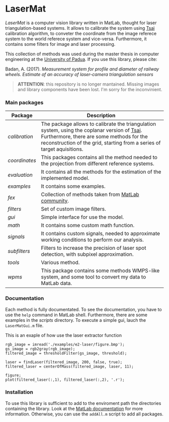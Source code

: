 # LaserMat
*LaserMat* is a computer vision library written in MatLab, thought for laser triangulation-based systems. It allows to calibrate the system using [Tsai] calibration algorithm, to conveter the coordinate from the image referece system to the world referece system and vice-versa. Furthermore, it contains some filters for image and laser processing.

This collection of methods was used during the master thesis in computer engineering at the [University of Padua]. If you use this library, please cite:

Badan, A. (2017). *Measurement system for profile and diameter of railway wheels. Estimate of an accuracy of laser-camera triangulation sensors*

> __ATTENTION__: this repository is no longer mantained. Missing images and library components have been lost. I'm sorry for the inconvinient.

### Main packages
| Package | Description |
| ------- | ----------- |
|*calibration*| The package allows to calibrate the triangulation system, using the coplanar version of [Tsai]. Furthermore, there are some methods for the reconstruction of the grid, starting from a series of target aquisitions. |
|*coordinates*| This packages contains all the method needed to the projection from different reference systems. |
|*evaluation*| It contains all the methods for the estimation of the implemented model. |
|*examples*| It contains some examples. |
|*fex*| Collection of methods taken from [MatLab community].|
|*filters*| Set of custom image filters. |
|*gui*| Simple interface for use the model.|
|*math*| It contains some custom math function. |
|*signals*| It contains custom signals, needed to approximate working conditions to perform our analysis.|
|*subfilters*| Filters to increase the precision of laser spot detection, with subpixel approximation. |
|*tools*| Various method. |
|*wpms*| This package contains some methods WMPS-like system, and some tool to convert my data to MatLab data. |

### Documentation
Each method is fully documentated. To see the documentation, you have to use the `help` command in MatLab shell. Furthermore, there are some examples in the *scripts* directory. To execute a simple gui, lauch the `LaserMatGui.m` file.

This is an exaple of how use the laser extractor function
```
rgb_image = imread('./examples/e2-laser/figure.bmp');
gs_image = rgb2gray(rgb_image);
filtered_image = thresholdFilter(gs_image, threshold);

laser = findLaser(filtered_image, 200, false, true);
filtered_laser = centerOfMass(filtered_image, laser, 11);

figure;
plot(filtered_laser(:,1), filtered_laser(:,2), '.r');
```

### Installation
To use this library is sufficient to add to the enviroment path the directories containing the library. Look at the [MatLab documentation] for more information.
Otherwise, you can use the `addAll.m` script to add all packages.

[Tsai]: http://www.dca.fee.unicamp.br/~clesio/ia867/referencias_e_notas_aula/CC_TSAI_87.pdf
[MatLab documentation]: https://it.mathworks.com/help/matlab/ref/addpath.html
[University of Padua]: http://www.unipd.it/
[MatLab community]: https://it.mathworks.com/matlabcentral/?s_tid=gn_mlc

